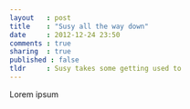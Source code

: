 ```yaml
---
layout   : post
title    : "Susy all the way down"
date     : 2012-12-24 23:50
comments : true
sharing  : true
published : false
tldr     : Susy takes some getting used to
---
```


Lorem ipsum
